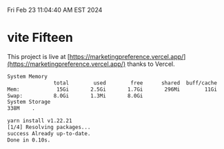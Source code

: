 Fri Feb 23 11:04:40 AM EST 2024

# vite Fifteen


This project is live at [https://marketingpreference.vercel.app/](https://marketingpreference.vercel.app/) thanks to Vercel.

```bash
System Memory
               total        used        free      shared  buff/cache   available
Mem:            15Gi       2.5Gi       1.7Gi       296Mi        11Gi        12Gi
Swap:          8.0Gi       1.3Mi       8.0Gi
System Storage
338M	.
```
```bash
yarn install v1.22.21
[1/4] Resolving packages...
success Already up-to-date.
Done in 0.10s.
```
